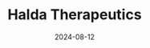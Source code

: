 ---  
layout: startup_page  
title: "Halda Therapeutics"  
id: "haldatherapeutics.com"  
permalink: "/haldatherapeuticshaldatherapeutics.com08122024/"  
website: "https://haldatherapeutics.com/"  
funding_round: "Series B+"  
funding_amount: "$126M"  
investors: "Deep Track Capital, Frazier Life Sciences, RA Capital Management, Vida Ventures, Boxer Capital, Taiho Ventures, Canaan Partners, Access Biotechnology, Elm Street Ventures, Connecticut Innovations"  
about: "Halda Therapeutics is a biotechnology company developing RIPTAC™ (Regulated Induced Proximity TArgeting Chimeras) therapeutics, a novel class of cancer therapies designed to overcome drug resistance. Their lead program targets prostate and breast cancer, with a Phase 1 clinical trial expected to begin in the first half of 2025. The RIPTAC modality employs a \"hold and kill\" mechanism targeting specific proteins within cancer cells."  
markets: "Biotechnology, Oncology, Cancer Therapeutics"  
hq: "New Haven, Connecticut, United States"  
founded_year: "2018"  
linkedin: "https://www.linkedin.com/company/halda-therapeutics/"  
twitter: "https://twitter.com/HaldaThera"  
instagram: ""  
facebook: ""  
crunchbase: "https://www.crunchbase.com/organization/halda-therapeutics"  
pitchbook: "https://pitchbook.com/profiles/company/266625-91"  

date_display: "12-Aug-2024"  
date: "2024-08-12"

# SEO Optimization  
meta_title: "Halda Therapeutics - Series B+ Funding ($126M)"  
meta_description: "Halda Therapeutics, Halda Therapeutics is a biotechnology company developing RIPTAC™ (Regulated Induced Proximity TArgeting Chimeras) therapeutics, a novel class of cance..."  
meta_keywords: "Halda Therapeutics, Biotechnology, Oncology, Cancer Therapeutics, Series B+ funding"  
canonical_url: "https://startup.projectstartups.com/haldatherapeuticshaldatherapeutics.com08122024/"  
---